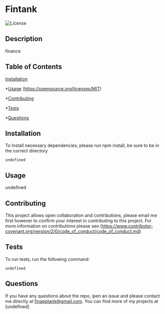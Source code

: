 # Fintank
  ![License](https://img.shields.io/badge/License-MIT-yellow.svg?raw=true)

  ## Description
  finance

  ## Table of Contents

  [Installation](#installation)

  *[Usage](#usage)
  (https://opensource.org/licenses/MIT)

  *[Contributing](#contributing)

  *[Tests](#tests)

  *[Questions](#questions)

  ## Installation

  To Install necessary dependencies, please run npm install, be sure to be in the correct directory

  ```
  undefined
  ```

  ## Usage

  undefined



  ## Contributing

  This project allows open collaboration and contributions, please email me first however to confirm your interest in contributing to this project. For more information on contributions please see (https://www.contributor-covenant.org/version/2/0/code_of_conduct/code_of_conduct.md)


  ## Tests

  To run tests, run the following command:

  ```
  undefined
  ```

  ## Questions
  
  If you have any questions about the repo, ipen an issue and please contact me directly at finapptank@gmail.com. You can find more of my projects at [undefined]


